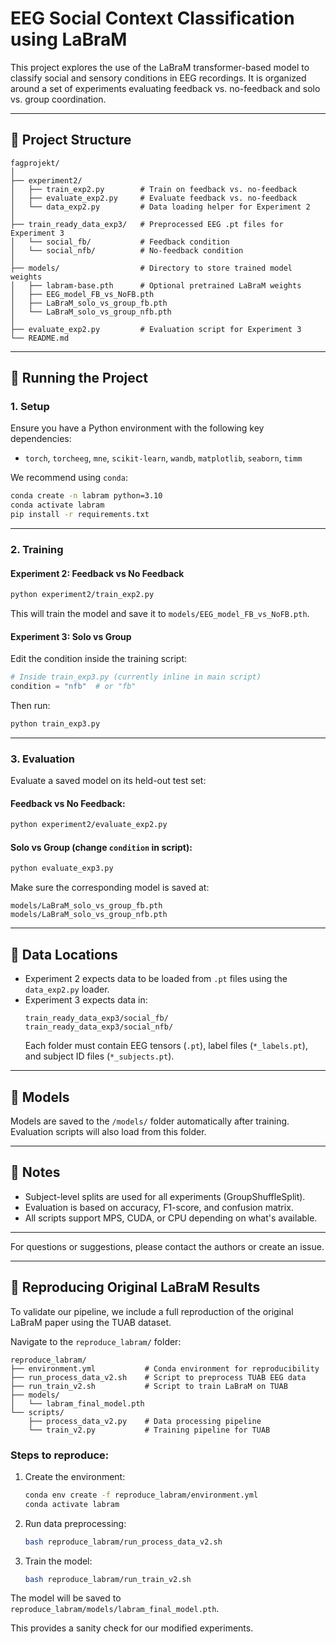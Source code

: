 # EEG Social Context Classification using LaBraM

This project explores the use of the LaBraM transformer-based model to classify social and sensory conditions in EEG recordings. It is organized around a set of experiments evaluating feedback vs. no-feedback and solo vs. group coordination.

---

## 🔧 Project Structure

```
fagprojekt/
│
├── experiment2/
│   ├── train_exp2.py        # Train on feedback vs. no-feedback
│   ├── evaluate_exp2.py     # Evaluate feedback vs. no-feedback
│   └── data_exp2.py         # Data loading helper for Experiment 2
│
├── train_ready_data_exp3/   # Preprocessed EEG .pt files for Experiment 3
│   └── social_fb/           # Feedback condition
│   └── social_nfb/          # No-feedback condition
│
├── models/                  # Directory to store trained model weights
│   ├── labram-base.pth      # Optional pretrained LaBraM weights
│   ├── EEG_model_FB_vs_NoFB.pth
│   ├── LaBraM_solo_vs_group_fb.pth
│   └── LaBraM_solo_vs_group_nfb.pth
│
├── evaluate_exp2.py         # Evaluation script for Experiment 3
└── README.md
```

---

## 🚀 Running the Project

### 1. Setup
Ensure you have a Python environment with the following key dependencies:

- `torch`, `torcheeg`, `mne`, `scikit-learn`, `wandb`, `matplotlib`, `seaborn`, `timm`

We recommend using `conda`:

```bash
conda create -n labram python=3.10
conda activate labram
pip install -r requirements.txt
```

---

### 2. Training

#### Experiment 2: Feedback vs No Feedback

```bash
python experiment2/train_exp2.py
```

This will train the model and save it to `models/EEG_model_FB_vs_NoFB.pth`.

#### Experiment 3: Solo vs Group

Edit the condition inside the training script:

```python
# Inside train_exp3.py (currently inline in main script)
condition = "nfb"  # or "fb"
```

Then run:

```bash
python train_exp3.py
```

---

### 3. Evaluation

Evaluate a saved model on its held-out test set:

#### Feedback vs No Feedback:

```bash
python experiment2/evaluate_exp2.py
```

#### Solo vs Group (change `condition` in script):

```bash
python evaluate_exp3.py
```

Make sure the corresponding model is saved at:

```
models/LaBraM_solo_vs_group_fb.pth
models/LaBraM_solo_vs_group_nfb.pth
```

---

## 📂 Data Locations

- Experiment 2 expects data to be loaded from `.pt` files using the `data_exp2.py` loader.
- Experiment 3 expects data in:
  ```
  train_ready_data_exp3/social_fb/
  train_ready_data_exp3/social_nfb/
  ```
  Each folder must contain EEG tensors (`.pt`), label files (`*_labels.pt`), and subject ID files (`*_subjects.pt`).

---

## 💾 Models

Models are saved to the `/models/` folder automatically after training. Evaluation scripts will also load from this folder.

---

## 📝 Notes

- Subject-level splits are used for all experiments (GroupShuffleSplit).
- Evaluation is based on accuracy, F1-score, and confusion matrix.
- All scripts support MPS, CUDA, or CPU depending on what's available.

---

For questions or suggestions, please contact the authors or create an issue.

---

## 🧪 Reproducing Original LaBraM Results

To validate our pipeline, we include a full reproduction of the original LaBraM paper using the TUAB dataset.

Navigate to the `reproduce_labram/` folder:

```
reproduce_labram/
├── environment.yml           # Conda environment for reproducibility
├── run_process_data_v2.sh    # Script to preprocess TUAB EEG data
├── run_train_v2.sh           # Script to train LaBraM on TUAB
├── models/
│   └── labram_final_model.pth
└── scripts/
    ├── process_data_v2.py    # Data processing pipeline
    └── train_v2.py           # Training pipeline for TUAB
```

### Steps to reproduce:
1. Create the environment:
   ```bash
   conda env create -f reproduce_labram/environment.yml
   conda activate labram
   ```

2. Run data preprocessing:
   ```bash
   bash reproduce_labram/run_process_data_v2.sh
   ```

3. Train the model:
   ```bash
   bash reproduce_labram/run_train_v2.sh
   ```

The model will be saved to `reproduce_labram/models/labram_final_model.pth`.

This provides a sanity check for our modified experiments.

